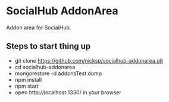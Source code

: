 # SocialHub AddonArea

Addon area for SocialHub.

## Steps to start thing up

  - git clone https://github.com/nicksp/socialhub-addonarea.git
  - cd socialhub-addonarea
  - mongorestore -d addonsTest dump
  - npm install
  - npm start
  - open http://localhost:1330/ in your browser
